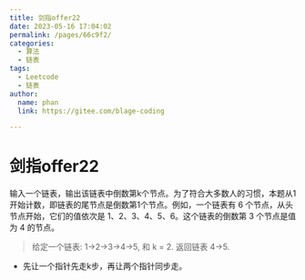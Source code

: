 ```yaml
---
title: 剑指offer22
date: 2023-05-16 17:04:02
permalink: /pages/66c9f2/
categories: 
  - 算法
  - 链表
tags: 
  - Leetcode
  - 链表
author: 
  name: phan
  link: https://gitee.com/blage-coding

---
```

# 剑指offer22

输入一个链表，输出该链表中倒数第k个节点。为了符合大多数人的习惯，本题从1开始计数，即链表的尾节点是倒数第1个节点。例如，一个链表有 6 个节点，从头节点开始，它们的值依次是 1、2、3、4、5、6。这个链表的倒数第 3 个节点是值为 4 的节点。


>给定一个链表: 1->2->3->4->5, 和 k = 2.
>返回链表 4->5.

- 先让一个指针先走k步，再让两个指针同步走。